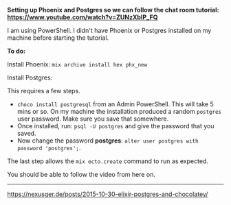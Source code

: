 **Setting up Phoenix and Postgres so we can follow the chat room tutorial: https://www.youtube.com/watch?v=ZUNzXbIP_FQ**

I am using PowerShell. I didn't have Phoenix or Postgres installed on my machine before starting the tutorial.

**To do:**

Install Phoenix: `mix archive install hex phx_new`

Install Postgres:

This requires a few steps. 

- `choco install postgresql` from an Admin PowerShell. This will take 5 mins or so. On my machine the installation produced a random `postgres` user password. Make sure you save that somewhere.
- Once installed, run: `psql -U postgres` and give the password that you saved. 
- Now change the password **postgres**: `alter user postgres with password 'postgres';`. 

The last step allows the `mix ecto.create` command to run as expected. 

You should be able to follow the video from here on.

---

https://nexusger.de/posts/2015-10-30-elixir-postgres-and-chocolatey/

